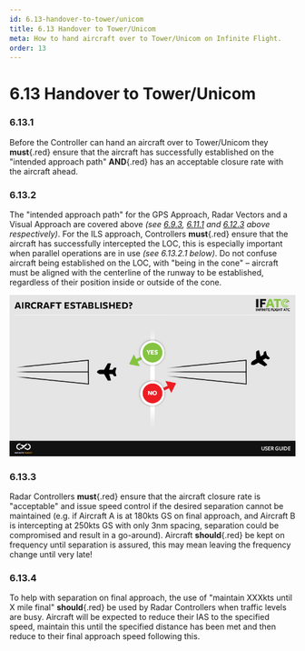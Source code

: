 ```yaml
---
id: 6.13-handover-to-tower/unicom
title: 6.13 Handover to Tower/Unicom
meta: How to hand aircraft over to Tower/Unicom on Infinite Flight.
order: 13
---
```


# 6.13  Handover to Tower/Unicom

 

### 6.13.1    

Before the Controller can hand an aircraft over to Tower/Unicom they **must**{.red} ensure that the aircraft has successfully established on the "intended approach path" **AND**{.red} has an acceptable closure rate with the aircraft ahead.

 

### 6.13.2    

The "intended approach path" for the GPS Approach, Radar Vectors and a Visual Approach are covered above *(see [6.9.3](/guide/atc-manual/6.-radar/6.9-global-positioning-system-(gps)-approach#6.9.3), [6.11.1](/guide/atc-manual/6.-radar/6.11-radar-vectors#6.11.1) and [6.12.3](/guide/atc-manual/6.-radar/6.12-visual-approach#6.12.3) above respectively)*. For the ILS approach, Controllers **must**{.red} ensure that the aircraft has successfully intercepted the LOC, this is especially important when parallel operations are in use *(see 6.13.2.1 below)*. Do not confuse aircraft being established on the LOC, with "being in the cone" – aircraft must be aligned with the centerline of the runway to be established, regardless of their position inside or outside of the cone.



![Image 6.13.2.1 - Radar intercept right vs wrong](_images/manual/graphics/atc-intercept-right-vs-wrong.jpg)


### 6.13.3    

Radar Controllers **must**{.red} ensure that the aircraft closure rate is "acceptable" and issue speed control if the desired separation cannot be maintained (e.g. if Aircraft A is at 180kts GS on final approach, and Aircraft B is intercepting at 250kts GS with only 3nm spacing, separation could be compromised and result in a go-around). Aircraft **should**{.red} be kept on frequency until separation is assured, this may mean leaving the frequency change until very late!



### 6.13.4

To help with separation on final approach, the use of "maintain XXXkts until X mile final" **should**{.red} be used by Radar Controllers when traffic levels are busy. Aircraft will be expected to reduce their IAS to the specified speed, maintain this until the specified distance has been met and then reduce to their final approach speed following this.



